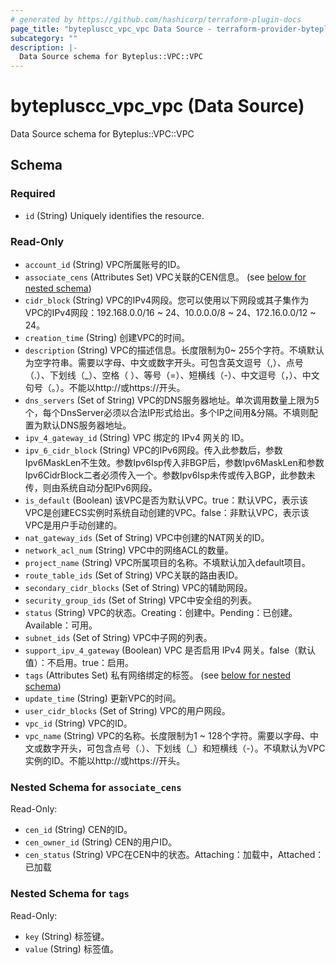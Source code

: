 ```yaml
---
# generated by https://github.com/hashicorp/terraform-plugin-docs
page_title: "bytepluscc_vpc_vpc Data Source - terraform-provider-bytepluscc"
subcategory: ""
description: |-
  Data Source schema for Byteplus::VPC::VPC
---
```


# bytepluscc_vpc_vpc (Data Source)

Data Source schema for Byteplus::VPC::VPC



<!-- schema generated by tfplugindocs -->
## Schema

### Required

- `id` (String) Uniquely identifies the resource.

### Read-Only

- `account_id` (String) VPC所属账号的ID。
- `associate_cens` (Attributes Set) VPC关联的CEN信息。 (see [below for nested schema](#nestedatt--associate_cens))
- `cidr_block` (String) VPC的IPv4网段。您可以使用以下网段或其子集作为VPC的IPv4网段：192.168.0.0/16 ~ 24、10.0.0.0/8 ~ 24、172.16.0.0/12 ~ 24。
- `creation_time` (String) 创建VPC的时间。
- `description` (String) VPC的描述信息。长度限制为0~ 255个字符。不填默认为空字符串。需要以字母、中文或数字开头。可包含英文逗号（,）、点号（.）、下划线（_）、空格（ ）、等号（=）、短横线（-）、中文逗号（，）、中文句号（。）。不能以http://或https://开头。
- `dns_servers` (Set of String) VPC的DNS服务器地址。单次调用数量上限为5个，每个DnsServer必须以合法IP形式给出。多个IP之间用&分隔。不填则配置为默认DNS服务器地址。
- `ipv_4_gateway_id` (String) VPC 绑定的 IPv4 网关的 ID。
- `ipv_6_cidr_block` (String) VPC的IPv6网段。传入此参数后，参数Ipv6MaskLen不生效。参数Ipv6Isp传入非BGP后，参数Ipv6MaskLen和参数Ipv6CidrBlock二者必须传入一个。参数Ipv6Isp未传或传入BGP，此参数未传，则由系统自动分配IPv6网段。
- `is_default` (Boolean) 该VPC是否为默认VPC。true：默认VPC，表示该VPC是创建ECS实例时系统自动创建的VPC。false：非默认VPC，表示该VPC是用户手动创建的。
- `nat_gateway_ids` (Set of String) VPC中创建的NAT网关的ID。
- `network_acl_num` (String) VPC中的网络ACL的数量。
- `project_name` (String) VPC所属项目的名称。不填默认加入default项目。
- `route_table_ids` (Set of String) VPC关联的路由表ID。
- `secondary_cidr_blocks` (Set of String) VPC的辅助网段。
- `security_group_ids` (Set of String) VPC中安全组的列表。
- `status` (String) VPC的状态。Creating：创建中。Pending：已创建。Available：可用。
- `subnet_ids` (Set of String) VPC中子网的列表。
- `support_ipv_4_gateway` (Boolean) VPC 是否启用 IPv4 网关。false（默认值）：不启用。true：启用。
- `tags` (Attributes Set) 私有网络绑定的标签。 (see [below for nested schema](#nestedatt--tags))
- `update_time` (String) 更新VPC的时间。
- `user_cidr_blocks` (Set of String) VPC的用户网段。
- `vpc_id` (String) VPC的ID。
- `vpc_name` (String) VPC的名称。长度限制为1 ~ 128个字符。需要以字母、中文或数字开头，可包含点号（.）、下划线（_）和短横线（-）。不填默认为VPC实例的ID。不能以http://或https://开头。

<a id="nestedatt--associate_cens"></a>
### Nested Schema for `associate_cens`

Read-Only:

- `cen_id` (String) CEN的ID。
- `cen_owner_id` (String) CEN的用户ID。
- `cen_status` (String) VPC在CEN中的状态。Attaching：加载中，Attached：已加载


<a id="nestedatt--tags"></a>
### Nested Schema for `tags`

Read-Only:

- `key` (String) 标签键。
- `value` (String) 标签值。
